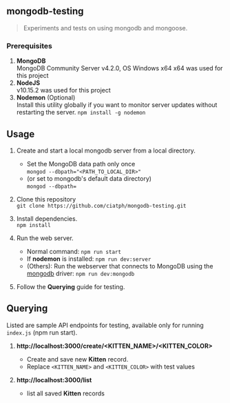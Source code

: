 ## mongodb-testing

> Experiments and tests on using mongodb and mongoose.



### Prerequisites

1. **MongoDB**  
MongoDB Community Server v4.2.0, OS Windows x64 x64 was used for this project
2. **NodeJS**  
v10.15.2 was used for this project
3. **Nodemon** (Optional)  
Install this utility globally if you want to monitor server updates without restarting the server. `npm install -g nodemon`



## Usage

1. Create and start a local mongodb server from a local directory.  
   - Set the MongoDB data path only once  
      `mongod --dbpath="<PATH_TO_LOCAL_DIR>"`  
   - (or set to mongodb's default data directory)  
      `mongod --dbpath=`

2. Clone this repository  
`git clone https://github.com/ciatph/mongodb-testing.git`

3. Install dependencies.  
`npm install`

4. Run the web server.  
   - Normal command: `npm run start`
   - If **nodemon** is installed: `npm run dev:server`
   - (Others): Run the webserver that connects to MongoDB using the [mongodb](https://www.npmjs.com/package/mongodb) driver: `npm run dev:mongodb`

5. Follow the **Querying** guide for testing.


## Querying

Listed are sample API endpoints for testing, available only for running `index.js` (npm run start).

1. **http://localhost:3000/create/<KITTEN\_NAME>/<KITTEN\_COLOR>**
   - Create and save new **Kitten** record.
   - Replace `<KITTEN_NAME>` and `<KITTEN_COLOR>` with test values

2. **http://localhost:3000/list**
   - list all saved **Kitten** records